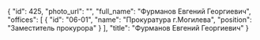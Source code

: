 {
    "id": 425,
    "photo_url": "",
    "full_name": "Фурманов Евгений Георгиевич",
    "offices": [
        {
            "id": "06-01",
            "name": "Прокуратура г.Могилева",
            "position": "Заместитель прокурора"
        }
    ],
    "title": "Фурманов Евгений Георгиевич"
}
